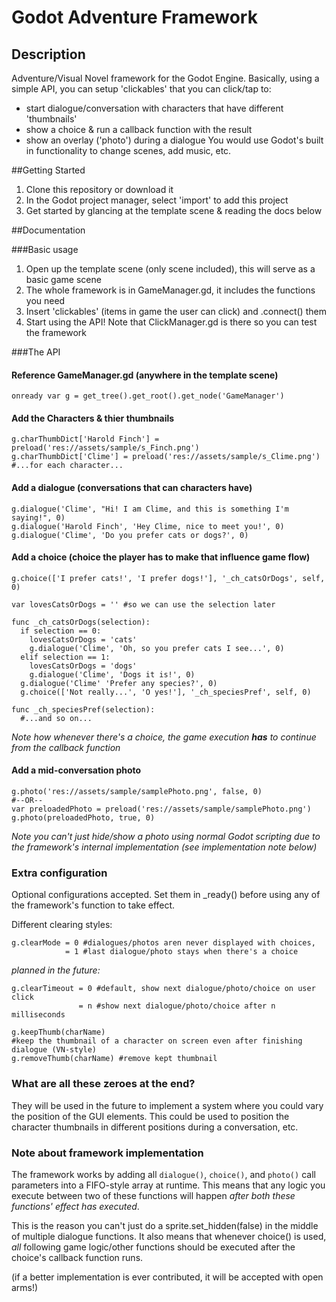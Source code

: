 # Godot Adventure Framework

## Description
Adventure/Visual Novel framework for the Godot Engine.
Basically, using a simple API, you can setup 'clickables' that you can click/tap to:
* start dialogue/conversation with characters that have different 'thumbnails'
* show a choice & run a callback function with the result
* show an overlay ('photo') during a dialogue
You would use Godot's built in functionality to change scenes, add music, etc.

##Getting Started
1. Clone this repository or download it
2. In the Godot project manager, select 'import' to add this project
3. Get started by glancing at the template scene & reading the docs below

##Documentation

###Basic usage

1. Open up the template scene (only scene included), this will serve as a basic game scene
2. The whole framework is in GameManager.gd, it includes the functions you need
3. Insert 'clickables' (items in game the user can click) and .connect() them
4. Start using the API! Note that ClickManager.gd is there so you can test the framework

###The API

#### Reference GameManager.gd (anywhere in the template scene)
```gdscript
onready var g = get_tree().get_root().get_node('GameManager')
```
#### Add the Characters & thier thumbnails
```gdscript
g.charThumbDict['Harold Finch'] = preload('res://assets/sample/s_Finch.png')
g.charThumbDict['Clime'] = preload('res://assets/sample/s_Clime.png')
#...for each character...
```
#### Add a dialogue (conversations that can characters have)
```gdscript
g.dialogue('Clime', "Hi! I am Clime, and this is something I'm saying!", 0)
g.dialogue('Harold Finch', 'Hey Clime, nice to meet you!', 0)
g.dialogue('Clime', 'Do you prefer cats or dogs?', 0)
```
#### Add a choice (choice the player has to make that influence game flow)
```gdscript
g.choice(['I prefer cats!', 'I prefer dogs!'], '_ch_catsOrDogs', self, 0)

var lovesCatsOrDogs = '' #so we can use the selection later

func _ch_catsOrDogs(selection):
  if selection == 0:
    lovesCatsOrDogs = 'cats'
    g.dialogue('Clime', 'Oh, so you prefer cats I see...', 0)
  elif selection == 1:
    lovesCatsOrDogs = 'dogs'
    g.dialogue('Clime', 'Dogs it is!', 0)
  g.dialogue('Clime' 'Prefer any species?', 0)
  g.choice(['Not really...', 'O yes!'], '_ch_speciesPref', self, 0)

func _ch_speciesPref(selection):
  #...and so on...
```
_Note how whenever there's a choice, the game execution **has** to continue from the callback function_
#### Add a mid-conversation photo
```gdscript
g.photo('res://assets/sample/samplePhoto.png', false, 0)
#--OR--
var preloadedPhoto = preload('res://assets/sample/samplePhoto.png')
g.photo(preloadedPhoto, true, 0)
```
_Note you can't just hide/show a photo using normal Godot scripting due to the framework's internal implementation (see implementation note below)_

### Extra configuration
Optional configurations accepted. Set them in _ready() before using any of the framework's function to take effect.

Different clearing styles:
```gdscript
g.clearMode = 0 #dialogues/photos aren never displayed with choices, 
            = 1 #last dialogue/photo stays when there's a choice
```
_planned in the future:_
```gdscript
g.clearTimeout = 0 #default, show next dialogue/photo/choice on user click
               = n #show next dialogue/photo/choice after n milliseconds
```
```gdscript
g.keepThumb(charName) 
#keep the thumbnail of a character on screen even after finishing dialogue (VN-style)
g.removeThumb(charName) #remove kept thumbnail
```
### What are all these zeroes at the end?
They will be used in the future to implement a system where you could vary the position of the GUI elements.
This could be used to position the character thumbnails in different positions during a conversation, etc.

### Note about framework implementation

The framework works by adding all ```dialogue()```, ```choice()```, and ```photo()``` call parameters into a FIFO-style array at runtime.
This means that any logic you execute between two of these functions will happen _after both these functions' effect has executed_.

This is the reason you can't just do a sprite.set_hidden(false) in the middle of multiple dialogue functions.
It also means that whenever choice() is used, _all_ following game logic/other functions should be executed after the choice's callback function runs.

(if a better implementation is ever contributed, it will be accepted with open arms!)

